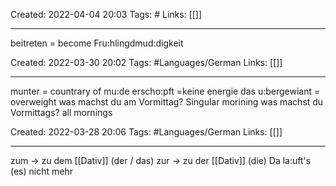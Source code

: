 Created: 2022-04-04 20:03
Tags: #
Links: [[]]
___
beitreten = become
Fru:hlingdmud:digkeit



Created: 2022-03-30 20:02
Tags: #Languages/German 
Links: [[]]
___
munter = countrary of mu:de
erscho:pft =keine energie
das u:bergewiant = overweight
was machst du am Vormittag? Singular morining
was machst du Vormittags? all mornings



Created: 2022-03-28 20:06
Tags: #Languages/German 
Links: [[]]
___
zum -> zu dem [[Dativ]] (der / das)
zur -> zu der [[Dativ]] (die)
Da la:uft's (es) nicht mehr

